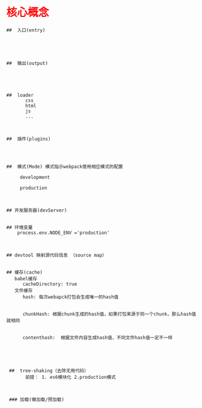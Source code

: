 # <font color=red>核心概念</font> 


    ##  入口(entry)
        
       



    ##  输出(output)
        




    ##  loader
           css 
           html
           js 
           ...



    ##  插件(plugins)




    ##  模式(Mode) 模式指示webpack使用相应模式的配置 
         
         development

         production



    ## 开发服务器(devServer)     


    ## 环境变量
        process.env.NODE_ENV ='production'



    ## devtool 映射源代码信息 （source map）


    ## 缓存(cache)
       babel缓存
          cacheDirectory: true
       文件缓存
          hash: 每次webapck打包会生成唯一的hash值


          chunkHash: 根据chunk生成的hash值，如果打包来源于同一个chunk，那么hash值就相同  


          contenthash:  根据文件内容生成hash值，不同文件hash值一定不一样 





     ##  tree-shaking（去除无用代码）
           前提： 1. es6模块化 2.production模式



     ### 加载(懒加载/预加载)      









